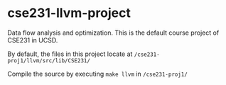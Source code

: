 # cse231-llvm-project
Data flow analysis and optimization. This is the default course project of CSE231 in UCSD.

By default, the files in this project locate at `/cse231-proj1/llvm/src/lib/CSE231/`

Compile the source by executing `make llvm` in `/cse231-proj1/`
